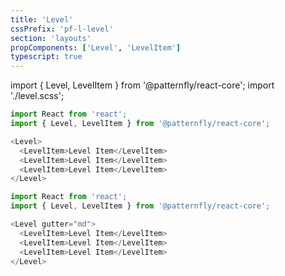 ```yaml
---
title: 'Level'
cssPrefix: 'pf-l-level'
section: 'layouts'
propComponents: ['Level', 'LevelItem']
typescript: true
---
```


import { Level, LevelItem } from '@patternfly/react-core';
import './level.scss';

```js title=Simple level layout
import React from 'react';
import { Level, LevelItem } from '@patternfly/react-core';

<Level>
  <LevelItem>Level Item</LevelItem>
  <LevelItem>Level Item</LevelItem>
  <LevelItem>Level Item</LevelItem>
</Level>
```

```js title=Level with gutters
import React from 'react';
import { Level, LevelItem } from '@patternfly/react-core';

<Level gutter="md">
  <LevelItem>Level Item</LevelItem>
  <LevelItem>Level Item</LevelItem>
  <LevelItem>Level Item</LevelItem>
</Level>
```
